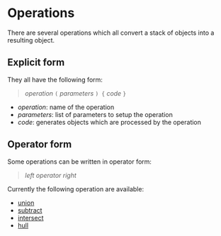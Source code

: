 # Operations

There are several operations which all convert a stack of objects into a resulting object.

## Explicit form

They all have the following form:

> *operation* `(` *parameters* `) {` *code* `}`

* *operation*: name of the operation
* *parameters*: list of parameters to setup the operation
* *code*: generates objects which are processed by the operation

## Operator form

Some operations can be written in operator form:

> *left*  *operator* *right*

Currently the following operation are available:

* [union](union.md)
* [subtract](subtract.md)
* [intersect](intersect.md)
* [hull](hull.md)
